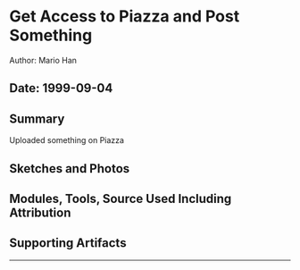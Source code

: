 #  Get Access to Piazza and Post Something

Author: Mario Han	

Date: 1999-09-04
-----

## Summary
Uploaded something on Piazza

## Sketches and Photos


## Modules, Tools, Source Used Including Attribution


## Supporting Artifacts


-----
